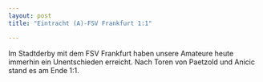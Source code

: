 ```yaml
---
layout: post
title: "Eintracht (A)-FSV Frankfurt 1:1"

---
```


Im Stadtderby mit dem FSV Frankfurt haben unsere Amateure heute immerhin ein Unentschieden erreicht. Nach Toren von Paetzold und Anicic stand es am Ende 1:1.


